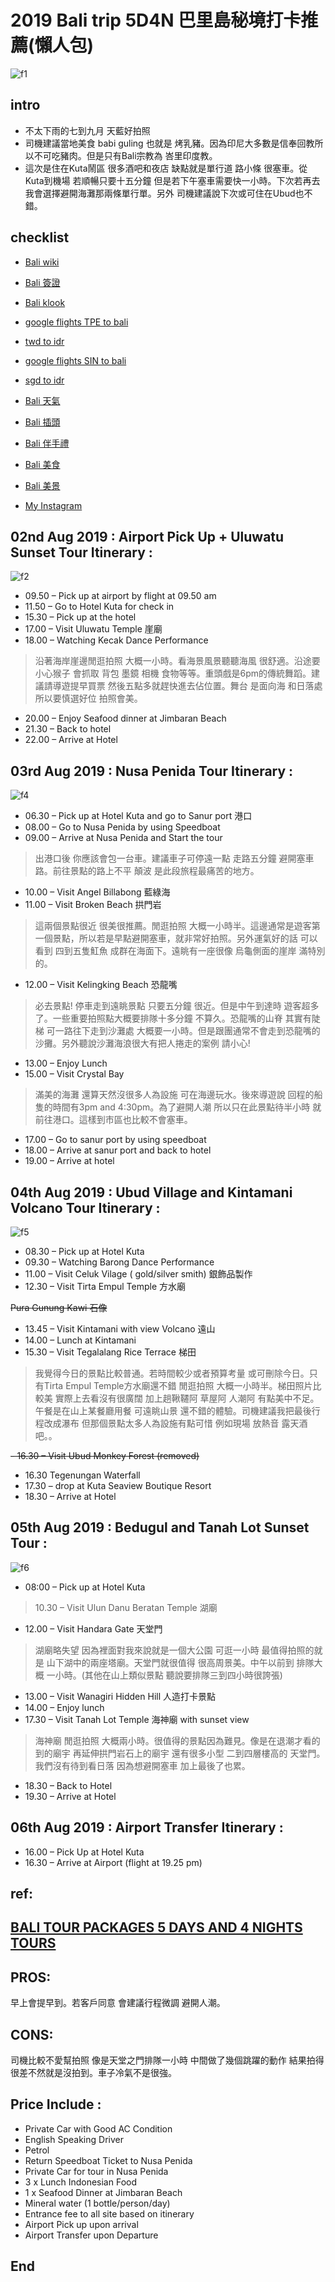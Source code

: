 # 2019 Bali trip 5D4N 巴里島秘境打卡推薦(懶人包)
![f1](https://github.com/HCH1/blog/blob/master/fig/bali1.png)

## intro
- 不太下雨的七到九月 天藍好拍照
- 司機建議當地美食 babi guling 也就是 烤乳豬。因為印尼大多數是信奉回教所以不可吃豬肉。但是只有Bali宗教為 峇里印度教。
- 這次是住在Kuta鬧區 很多酒吧和夜店 缺點就是單行道 路小條 很塞車。從Kuta到機場 若順暢只要十五分鐘 但是若下午塞車需要快一小時。下次若再去我會選擇避開海灘那兩條單行單。另外 司機建議說下次或可住在Ubud也不錯。

## checklist
- [Bali wiki](https://www.google.com.tw/search?source=hp&ei=JzIkXMrUB42y9QOcxZ6YAg&q=Bali+wiki)
- [Bali 簽證](https://www.google.com.tw/search?source=hp&ei=JzIkXMrUB42y9QOcxZ6YAg&q=Bali+簽證)
- [Bali klook](https://www.google.com.tw/search?source=hp&ei=JzIkXMrUB42y9QOcxZ6YAg&q=Bali+klook)

- [google flights TPE to bali](https://www.google.com.tw/search?source=hp&ei=JzIkXMrUB42y9QOcxZ6YAg&q=google+flights+TPE+to+bali)
- [twd to idr](https://www.google.com.tw/search?source=hp&ei=JzIkXMrUB42y9QOcxZ6YAg&q=twd+to+idr)
- [google flights SIN to bali](https://www.google.com.tw/search?source=hp&ei=JzIkXMrUB42y9QOcxZ6YAg&q=google+flights+SIN+to+bali)
- [sgd to idr](https://www.google.com.tw/search?source=hp&ei=JzIkXMrUB42y9QOcxZ6YAg&q=sgd+to+idr)
- [Bali 天氣](https://www.google.com.tw/search?source=hp&ei=JzIkXMrUB42y9QOcxZ6YAg&q=Bali+天氣)
- [Bali 插頭](https://www.google.com.tw/search?source=hp&ei=JzIkXMrUB42y9QOcxZ6YAg&q=Bali+插頭)
- [Bali 伴手禮](https://www.google.com.tw/search?source=hp&ei=JzIkXMrUB42y9QOcxZ6YAg&q=Bali+伴手禮)
- [Bali 美食](https://www.google.com.tw/search?source=hp&ei=JzIkXMrUB42y9QOcxZ6YAg&q=Bali+美食)
- [Bali 美景](https://www.google.com.tw/search?source=hp&ei=JzIkXMrUB42y9QOcxZ6YAg&q=Bali+美景)
- [My Instagram](https://www.instagram.com/redbox111)

## 02nd Aug 2019 : Airport Pick Up + Uluwatu Sunset Tour Itinerary :
![f2](https://github.com/HCH1/blog/blob/master/fig/bali2.png)
- 09.50 – Pick up at airport by flight  at 09.50 am
- 11.50 – Go to Hotel Kuta for check in 
- 15.30 – Pick up at the hotel
- 17.00 – Visit Uluwatu Temple 崖廟
- 18.00 – Watching Kecak Dance Performance

> 沿著海岸崖邊閒逛拍照 大概一小時。看海景風景聽聽海風 很舒適。沿途要小心猴子 會抓取 背包 墨鏡 相機 食物等等。重頭戲是6pm的傳統舞蹈。建議請導遊提早買票 然後五點多就趕快進去佔位置。舞台 是面向海 和日落處 所以要慎選好位 拍照會美。

- 20.00 – Enjoy Seafood dinner at Jimbaran Beach
- 21.30 – Back to hotel
- 22.00 – Arrive at Hotel

## 03rd Aug 2019 : Nusa Penida Tour Itinerary :
![f4](https://github.com/HCH1/blog/blob/master/fig/bali4.png)
- 06.30 – Pick up at Hotel Kuta and go to Sanur port 港口 
- 08.00 – Go to Nusa Penida by using Speedboat 
- 09.00 – Arrive at Nusa Penida and Start the tour

> 出港口後 你應該會包一台車。建議車子可停遠一點 走路五分鐘 避開塞車路。前往景點的路上不平 顛波 是此段旅程最痛苦的地方。

- 10.00 – Visit Angel Billabong 藍綠海
- 11.00 – Visit Broken Beach 拱門岩

> 這兩個景點很近 很美很推薦。閒逛拍照 大概一小時半。這邊通常是遊客第一個景點，所以若是早點避開塞車，就非常好拍照。另外運氣好的話 可以看到 四到五隻魟魚 成群在海面下。遠眺有一座很像 烏龜側面的崖岸 滿特別的。

- 12.00 – Visit Kelingking Beach 恐龍嘴

> 必去景點! 停車走到遠眺景點 只要五分鐘 很近。但是中午到達時 遊客超多了。一些重要拍照點大概要排隊十多分鐘 不算久。恐龍嘴的山脊 其實有陡梯 可一路往下走到沙灘處 大概要一小時。但是跟團通常不會走到恐龍嘴的沙攤。另外聽說沙灘海浪很大有把人捲走的案例 請小心! 

- 13.00 – Enjoy Lunch
- 15.00 – Visit Crystal Bay

> 滿美的海灘 還算天然沒很多人為設施 可在海邊玩水。後來導遊說 回程的船隻的時間有3pm and 4:30pm。為了避開人潮 所以只在此景點待半小時 就前往港口。這樣到市區也比較不會塞車。

- 17.00 – Go to sanur port by using speedboat
- 18.00 – Arrive at sanur port and back to hotel
- 19.00 – Arrive at hotel

## 04th Aug 2019 : Ubud Village and Kintamani Volcano Tour Itinerary :
![f5](https://github.com/HCH1/blog/blob/master/fig/bali5.png)
- 08.30 – Pick up at Hotel Kuta
- 09.30 – Watching Barong Dance Performance
- 11.00 – Visit Celuk Vilage ( gold/silver smith) 銀飾品製作
- 12.30 – Visit Tirta Empul Temple 方水廟

~~Pura Gunung Kawi 石像~~

- 13.45 – Visit Kintamani with view Volcano 遠山
- 14.00 – Lunch at Kintamani
- 15.30 – Visit Tegalalang Rice Terrace 梯田

> 我覺得今日的景點比較普通。若時間較少或者預算考量 或可刪除今日。只有Tirta Empul Temple方水廟還不錯 閒逛拍照 大概一小時半。梯田照片比較美 實際上去看沒有很廣闊 加上趟鞦韆阿 草屋阿 人潮阿 有點美中不足。午餐是在山上某餐廳用餐 可遠眺山景 還不錯的體驗。司機建議我把最後行程改成瀑布 但那個景點太多人為設施有點可惜 例如現場 放熱音 露天酒吧。。

~~- 16.30 – Visit Ubud Monkey Forest (removed)~~

- 16.30 Tegenungan Waterfall
- 17.30 – drop at Kuta Seaview Boutique Resort
- 18.30 – Arrive at Hotel

## 05th Aug 2019 : Bedugul and Tanah Lot Sunset Tour :
![f6](https://github.com/HCH1/blog/blob/master/fig/bali6.png)
- 08:00 – Pick up at Hotel Kuta
> 10.30 – Visit Ulun Danu Beratan Temple 湖廟
- 12.00 – Visit Handara Gate 天堂門

> 湖廟略失望 因為裡面對我來說就是一個大公園 可逛一小時 最值得拍照的就是 山下湖中的兩座塔廟。天堂門就很值得 很高周景美。中午以前到 排隊大概 一小時。(其他在山上類似景點 聽說要排隊三到四小時很誇張)

- 13.00 – Visit Wanagiri Hidden Hill 人造打卡景點
- 14.00 – Enjoy lunch
- 17.30 – Visit Tanah Lot Temple 海神廟 with sunset view

> 海神廟 閒逛拍照 大概兩小時。很值得的景點因為難見。像是在退潮才看的到的廟宇 再延伸拱門岩石上的廟宇 還有很多小型 二到四層樓高的 天堂門。我們沒有待到看日落 因為想避開塞車 加上最後了也累。

- 18.30 – Back to Hotel
- 19.30 – Arrive at Hotel

## 06th Aug 2019 : Airport Transfer Itinerary :
- 16.00 – Pick Up at Hotel Kuta
- 16.30 – Arrive at Airport (flight at 19.25 pm)

## ref:
## [BALI TOUR PACKAGES 5 DAYS AND 4 NIGHTS TOURS](http://www.baligoldentour.com/bali-tour-packages-5-days-4-nights.php)
## PROS:
早上會提早到。若客戶同意 會建議行程微調 避開人潮。 
## CONS:
司機比較不愛幫拍照 像是天堂之門排隊一小時 中間做了幾個跳躍的動作 結果拍得很差不然就是沒拍到。車子冷氣不是很強。
## Price Include :
- Private Car with Good AC Condition
- English Speaking Driver
- Petrol
- Return Speedboat Ticket to Nusa Penida
- Private Car for tour in Nusa Penida
- 3 x Lunch Indonesian Food
- 1 x Seafood Dinner at Jimbaran Beach
- Mineral water (1 bottle/person/day)
- Entrance fee to all site based on itinerary
- Airport Pick up upon arrival
- Airport Transfer upon Departure

## End
